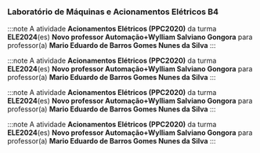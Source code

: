 ### Laboratório de Máquinas e Acionamentos Elétricos B4


:::note
A atividade **Acionamentos Elétricos (PPC2020)** da turma **ELE2024**(es) **Novo professor Automação+Wylliam Salviano Gongora** para professor(a) **Mario Eduardo de Barros Gomes Nunes da Silva**
:::
        


:::note
A atividade **Acionamentos Elétricos (PPC2020)** da turma **ELE2024**(es) **Novo professor Automação+Wylliam Salviano Gongora** para professor(a) **Mario Eduardo de Barros Gomes Nunes da Silva**
:::
        


:::note
A atividade **Acionamentos Elétricos (PPC2020)** da turma **ELE2024**(es) **Novo professor Automação+Wylliam Salviano Gongora** para professor(a) **Mario Eduardo de Barros Gomes Nunes da Silva**
:::
        


:::note
A atividade **Acionamentos Elétricos (PPC2020)** da turma **ELE2024**(es) **Novo professor Automação+Wylliam Salviano Gongora** para professor(a) **Mario Eduardo de Barros Gomes Nunes da Silva**
:::
        

